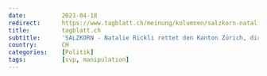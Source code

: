 ```yaml
---
date:          2021-04-18
redirect:      https://www.tagblatt.ch/meinung/kolumnen/salzkorn-natalie-rickli-rettet-den-kanton-zuerich-direkt-aus-den-malediven-ld.2126587
title:         tagblatt.ch
subtitle:      'SALZKORN - Natalie Rickli rettet den Kanton Zürich, direkt aus den Malediven'
country:       CH
categories:    [Politik]
tags:          [svp, manipulation]
---
```

